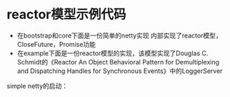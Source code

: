 # reactor模型示例代码

- 在bootstrap和core下面是一份简单的netty实现
  内部实现了reactor模型，CloseFuture，Promise功能
- 在example下面是一份reactor模型的实现，该模型实现了Douglas C. Schmidt的《Reactor An Object Behavioral Pattern for Demultiplexing and Dispatching Handles for Synchronous Events》中的LoggerServer

simple netty的启动：
